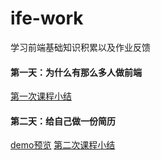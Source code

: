 # ife-work
学习前端基础知识积累以及作业反馈
#### 第一天：为什么有那么多人做前端
[第一次课程小结](https://www.jianshu.com/p/30aab537f146)
#### 第二天：给自己做一份简历
[demo预览](https://codepen.io/mengxingg/pen/poojGeJ)
[第二次课程小结](https://www.jianshu.com/p/ca9630f4d731)
